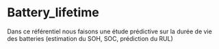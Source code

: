 # Battery_lifetime
Dans ce référentiel nous faisons une étude prédictive sur la durée de vie des batteries (estimation du SOH, SOC, prédiction du RUL) 
